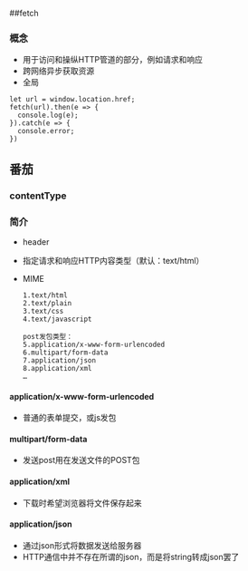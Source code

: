 ##fetch

### 概念

* 用于访问和操纵HTTP管道的部分，例如请求和响应
* 跨网络异步获取资源
* 全局

```
let url = window.location.href;
fetch(url).then(e => {
  console.log(e);
}).catch(e => {
  console.error;
})
```









## 番茄

### contentType

### 简介

* header

* 指定请求和响应HTTP内容类型（默认：text/html）

* MIME

  ```
  1.text/html
  2.text/plain
  3.text/css
  4.text/javascript

  post发包类型：
  5.application/x-www-form-urlencoded
  6.multipart/form-data
  7.application/json
  8.application/xml
  …
  ```



#### application/x-www-form-urlencoded

* 普通的表单提交，或js发包

#### multipart/form-data

* 发送post用在发送文件的POST包

#### application/xml

* 下载时希望浏览器将文件保存起来

#### application/json

* 通过json形式将数据发送给服务器
* HTTP通信中并不存在所谓的json，而是将string转成json罢了



